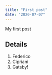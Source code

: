 ```yaml
---
title: "First post"
date: "2020-07-07"
---
```


My first post

## Details

1. Federico
2. Cipriani
3. Gatsby!
